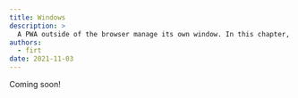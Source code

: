 ```yaml
---
title: Windows
description: >
  A PWA outside of the browser manage its own window. In this chapter, you will understand important APIs and abilities on how to deal with a window within the operating system.
authors:
  - firt
date: 2021-11-03
---
```


Coming soon!
